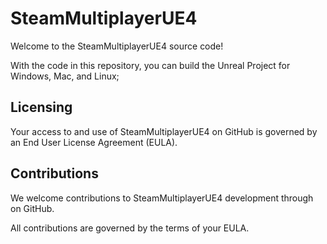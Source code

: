 SteamMultiplayerUE4
=============

Welcome to the SteamMultiplayerUE4 source code!

With the code in this repository, you can build the Unreal Project for Windows, Mac, and Linux; 



Licensing
---------

Your access to and use of SteamMultiplayerUE4 on GitHub is governed by an End User License Agreement (EULA).

Contributions
-------------

We welcome contributions to SteamMultiplayerUE4 development through on GitHub.

All contributions are governed by the terms of your EULA.
